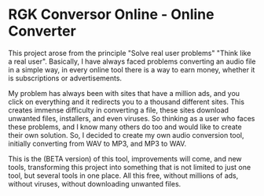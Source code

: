 ﻿# RGK Conversor Online - Online Converter
This project arose from the principle "Solve real user problems" "Think like a real user". Basically, I have always faced problems converting an audio file in a simple way, in every online tool there is a way to earn money, whether it is subscriptions or advertisements. 

My problem has always been with sites that have a million ads, and you click on everything and it redirects you to a thousand different sites. This creates immense difficulty in converting a file, these sites download unwanted files, installers, and even viruses. So thinking as a user who faces these problems, and I know many others do too and would like to create their own solution. So, I decided to create my own audio conversion tool, initially converting from WAV to MP3, and MP3 to WAV. 

This is the (BETA version) of this tool, improvements will come, and new tools, transforming this project into something that is not limited to just one tool, but several tools in one place. All this free, without millions of ads, without viruses, without downloading unwanted files.
